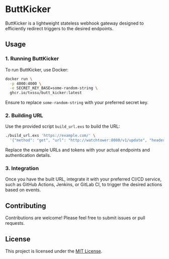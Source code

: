 # ButtKicker

ButtKicker is a lightweight stateless webhook gateway designed to efficiently redirect triggers to the desired endpoints.

## Usage

### 1. Running ButtKicker

To run ButtKicker, use Docker:

```sh
docker run \
  -p 4000:4000 \
  -e SECRET_KEY_BASE=some-random-string \
  ghcr.io/txssu/butt_kicker:latest
```

Ensure to replace `some-random-string` with your preferred secret key.

### 2. Building URL

Use the provided script `build_url.exs` to build the URL:

```sh
./build_url.exs 'https://example.com/' \
  '{"method": "get", "url": "http://watchtower:8080/v1/update", "headers": {"Authorization": "Bearer secret-token"}}'
```

Replace the example URLs and tokens with your actual endpoints and authentication details.

### 3. Integration

Once you have the built URL, integrate it with your preferred CI/CD service, such as GitHub Actions, Jenkins, or GitLab CI, to trigger the desired actions based on events.

## Contributing

Contributions are welcome! Please feel free to submit issues or pull requests.

## License

This project is licensed under the [MIT License](LICENSE).
